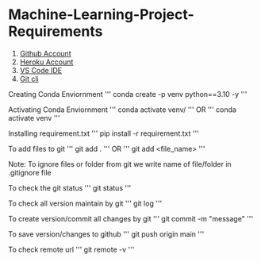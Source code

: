 # Machine-Learning-Project-Requirements

1. [Github Account](https://github.com/)
2. [Heroku Account](https://id.heroku.com/)
3. [VS Code IDE](https://code.visualstudio.com/download)
4. [Git cli](https://git-scm.com/downloads)


Creating Conda Enviornment
'''
conda create -p venv python==3.10 -y
'''

Activating Conda Enviornment
'''
conda activate venv/
'''
OR
'''
conda activate venv
'''

Installing requirement.txt
'''
pip install -r requirement.txt
'''

To add files to git
'''
git add .
'''
OR
'''
git add <file_name>
'''

Note: To ignore files or folder from git we write name of file/folder in .gitignore file

To check the git status 
'''
git status
'''

To check all version maintain by git
'''
git log
'''

 To create version/commit all changes by git
 '''
 git commit -m "message"
 '''

 To save version/changes to github
 '''
 git push origin main
 '''

 To check remote url
 '''
 git remote -v
 '''
 